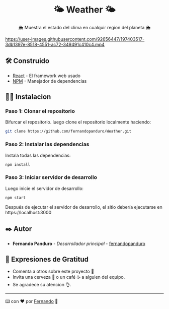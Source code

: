 
<h1 align="center"> 🌤️ Weather 🌤️ </h1>

<p align="center"> 🌦️ Muestra el estado del clima en cualquir region del planeta 🌦️ </p> 



https://user-images.githubusercontent.com/92656447/197403517-3db1397e-8518-4551-ac72-349491c410c4.mp4



## 🛠️ Construido 

* [React](https://create-react-app.dev/) - El framework web usado
* [NPM](https://www.npmjs.com/) - Manejador de dependencias

## 🧑‍💻 Instalacion 

### Paso 1: Clonar el repositorio

Bifurcar el repositorio. luego clone el repositorio localmente haciendo:

```bash
git clone https://github.com/fernandopanduro/Weather.git
```

### Paso 2: Instalar las dependencias

Instala todas las dependencias:

```bash
npm install
```

### Paso 3: Iniciar servidor de desarrollo

Luego inicie el servidor de desarrollo:
```
npm start
```
Después de ejecutar el servidor de desarrollo, el sitio debería ejecutarse en https://localhost:3000


## ✒️ Autor 

* **Fernando Panduro** - *Desarrollador principal* - [fernandopanduro](https://github.com/fernandopanduro)


## 🎁 Expresiones de Gratitud 

* Comenta a otros sobre este proyecto 📢
* Invita una cerveza 🍺 o un café ☕ a alguien del equipo. 
* Se agradece su atencion 👌.



---
⌨️ con ❤️ por [Fernando](https://github.com/fernandopanduro) 👑




